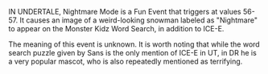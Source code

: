IN UNDERTALE, Nightmare Mode is a <a onclick="loadFile('Fun Events.md')">Fun Event</a> that triggers at values 56-57. It causes an image of a weird-looking snowman labeled as "Nightmare" to appear on the Monster Kidz Word Search, in addition to <a onclick="loadFile('ICE-E.md')">ICE-E</a>.

The meaning of this event is unknown. It is worth noting that while the word search puzzle given by <a onclick="loadFile('Sans.md')">Sans</a> is the only mention of ICE-E in UT, in DR he is a very popular mascot, who is also repeatedly mentioned as terrifying.
